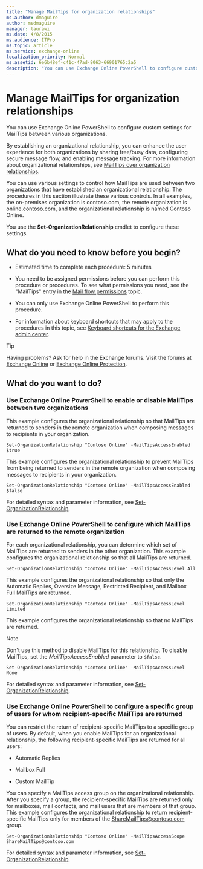 ```yaml
---
title: "Manage MailTips for organization relationships"
ms.author: dmaguire
author: msdmaguire
manager: laurawi
ms.date: 4/8/2015
ms.audience: ITPro
ms.topic: article
ms.service: exchange-online
localization_priority: Normal
ms.assetid: 6e6b48ef-c41c-47ad-8063-66901765c2a5
description: "You can use Exchange Online PowerShell to configure custom settings for MailTips between various organizations."
---
```


# Manage MailTips for organization relationships

You can use Exchange Online PowerShell to configure custom settings for MailTips between various organizations.
  
By establishing an organizational relationship, you can enhance the user experience for both organizations by sharing free/busy data, configuring secure message flow, and enabling message tracking. For more information about organizational relationships, see [MailTips over organization relationships](mailtips-over-organization-relationships.md).
  
You can use various settings to control how MailTips are used between two organizations that have established an organizational relationship. The procedures in this section illustrate these various controls. In all examples, the on-premises organization is contoso.com, the remote organization is online.contoso.com, and the organizational relationship is named Contoso Online.
  
You use the **Set-OrganizationRelationship** cmdlet to configure these settings. 
  
## What do you need to know before you begin?

- Estimated time to complete each procedure: 5 minutes
    
- You need to be assigned permissions before you can perform this procedure or procedures. To see what permissions you need, see the "MailTips" entry in the [Mail flow permissions](https://technet.microsoft.com/library/f49f4fb5-af75-43cb-900f-c5f7b8cfa143.aspx) topic. 
    
- You can only use Exchange Online PowerShell to perform this procedure.
    
- For information about keyboard shortcuts that may apply to the procedures in this topic, see [Keyboard shortcuts for the Exchange admin center](../../accessibility/keyboard-shortcuts-in-admin-center.md).
    
> [!TIP]
> Having problems? Ask for help in the Exchange forums. Visit the forums at [Exchange Online](https://go.microsoft.com/fwlink/p/?linkId=267542) or [Exchange Online Protection](https://go.microsoft.com/fwlink/p/?linkId=285351). 
  
## What do you want to do?

### Use Exchange Online PowerShell to enable or disable MailTips between two organizations

This example configures the organizational relationship so that MailTips are returned to senders in the remote organization when composing messages to recipients in your organization. 
  
```
Set-OrganizationRelationship "Contoso Online" -MailTipsAccessEnabled $true
```

This example configures the organizational relationship to prevent MailTips from being returned to senders in the remote organization when composing messages to recipients in your organization. 
  
```
Set-OrganizationRelationship "Contoso Online" -MailTipsAccessEnabled $false
```

For detailed syntax and parameter information, see [Set-OrganizationRelationship](https://technet.microsoft.com/library/4e3b9d1d-cf41-4fd0-97e3-a0bbc816cf87.aspx).
  
### Use Exchange Online PowerShell to configure which MailTips are returned to the remote organization

For each organizational relationship, you can determine which set of MailTips are returned to senders in the other organization. This example configures the organizational relationship so that all MailTips are returned.
  
```
Set-OrganizationRelationship "Contoso Online" -MailTipsAccessLevel All
```

This example configures the organizational relationship so that only the Automatic Replies, Oversize Message, Restricted Recipient, and Mailbox Full MailTips are returned.
  
```
Set-OrganizationRelationship "Contoso Online" -MailTipsAccessLevel Limited
```

This example configures the organizational relationship so that no MailTips are returned. 
  
> [!NOTE]
> Don't use this method to disable MailTips for this relationship. To disable MailTips, set the  _MailTipsAccessEnabled_ parameter to `$false`. 
  
```
Set-OrganizationRelationship "Contoso Online" -MailTipsAccessLevel None
```

For detailed syntax and parameter information, see [Set-OrganizationRelationship](https://technet.microsoft.com/library/4e3b9d1d-cf41-4fd0-97e3-a0bbc816cf87.aspx).
  
### Use Exchange Online PowerShell to configure a specific group of users for whom recipient-specific MailTips are returned

You can restrict the return of recipient-specific MailTips to a specific group of users. By default, when you enable MailTips for an organizational relationship, the following recipient-specific MailTips are returned for all users:
  
- Automatic Replies
    
- Mailbox Full
    
- Custom MailTip
    
You can specify a MailTips access group on the organizational relationship. After you specify a group, the recipient-specific MailTips are returned only for mailboxes, mail contacts, and mail users that are members of that group. This example configures the organizational relationship to return recipient-specific MailTips only for members of the ShareMailTips@contoso.com group.
  
```
Set-OrganizationRelationship "Contoso Online" -MailTipsAccessScope ShareMailTips@contoso.com
```

For detailed syntax and parameter information, see [Set-OrganizationRelationship](https://technet.microsoft.com/library/4e3b9d1d-cf41-4fd0-97e3-a0bbc816cf87.aspx).
  

